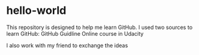 # hello-world
This repository is designed to help me learn GitHub.
I used two sources to learn GitHub:
GitHub Guidline
Online course in Udacity

I also work with my friend to exchange the ideas
